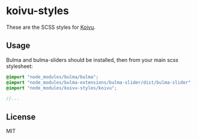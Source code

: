 koivu-styles
============

These are the SCSS styles for [Koivu](https://github.com/allo-media/koivu).

## Usage

Bulma and bulma-sliders should be installed, then from your main scss stylesheet:

```scss
@import "node_modules/bulma/bulma";
@import "node_modules/bulma-extensions/bulma-slider/dist/bulma-slider";
@import "node_modules/koivu-styles/koivu";

//...
```

## License

MIT
